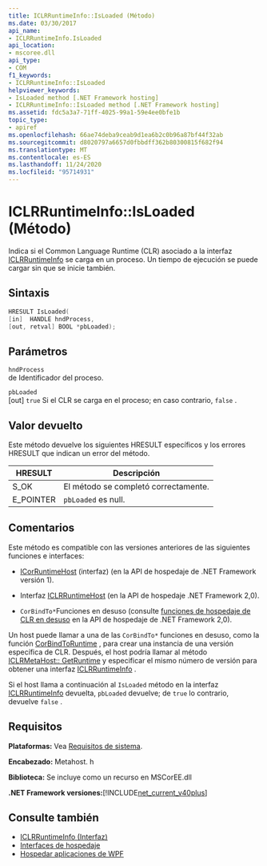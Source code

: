 ```yaml
---
title: ICLRRuntimeInfo::IsLoaded (Método)
ms.date: 03/30/2017
api_name:
- ICLRRuntimeInfo.IsLoaded
api_location:
- mscoree.dll
api_type:
- COM
f1_keywords:
- ICLRRuntimeInfo::IsLoaded
helpviewer_keywords:
- IsLoaded method [.NET Framework hosting]
- ICLRRuntimeInfo::IsLoaded method [.NET Framework hosting]
ms.assetid: fdc5a3a7-71ff-4025-99a1-59e4ee0bfe1b
topic_type:
- apiref
ms.openlocfilehash: 66ae74deba9ceab9d1ea6b2c0b96a87bf44f32ab
ms.sourcegitcommit: d8020797a6657d0fbbdff362b80300815f682f94
ms.translationtype: MT
ms.contentlocale: es-ES
ms.lasthandoff: 11/24/2020
ms.locfileid: "95714931"
---
```

# <a name="iclrruntimeinfoisloaded-method"></a>ICLRRuntimeInfo::IsLoaded (Método)

Indica si el Common Language Runtime (CLR) asociado a la interfaz [ICLRRuntimeInfo](iclrruntimeinfo-interface.md) se carga en un proceso. Un tiempo de ejecución se puede cargar sin que se inicie también.  
  
## <a name="syntax"></a>Sintaxis  
  
```cpp  
HRESULT IsLoaded(  
[in]  HANDLE hndProcess,  
[out, retval] BOOL *pbLoaded);  
```  
  
## <a name="parameters"></a>Parámetros  

 `hndProcess`  
 de Identificador del proceso.  
  
 `pbLoaded`  
 [out] `true` Si el CLR se carga en el proceso; en caso contrario, `false` .  
  
## <a name="return-value"></a>Valor devuelto  

 Este método devuelve los siguientes HRESULT específicos y los errores HRESULT que indican un error del método.  
  
|HRESULT|Descripción|  
|-------------|-----------------|  
|S_OK|El método se completó correctamente.|  
|E_POINTER|`pbLoaded` es null.|  
  
## <a name="remarks"></a>Comentarios  

 Este método es compatible con las versiones anteriores de las siguientes funciones e interfaces:  
  
- [ICorRuntimeHost](icorruntimehost-interface.md) (interfaz) (en la API de hospedaje de .NET Framework versión 1).  
  
- Interfaz [ICLRRuntimeHost](iclrruntimehost-interface.md) (en la API de hospedaje .NET Framework 2,0).  
  
- `CorBindTo*`Funciones en desuso (consulte [funciones de hospedaje de CLR en desuso](deprecated-clr-hosting-functions.md) en la API de hospedaje de .NET Framework 2,0).  
  
 Un host puede llamar a una de las `CorBindTo*` funciones en desuso, como la función [CorBindToRuntime](corbindtoruntime-function.md) , para crear una instancia de una versión específica de CLR. Después, el host podría llamar al método [ICLRMetaHost:: GetRuntime](iclrmetahost-getruntime-method.md) y especificar el mismo número de versión para obtener una interfaz [ICLRRuntimeInfo](iclrruntimeinfo-interface.md) .  
  
 Si el host llama a continuación al `IsLoaded` método en la interfaz [ICLRRuntimeInfo](iclrruntimeinfo-interface.md) devuelta, `pbLoaded` devuelve; de `true` lo contrario, devuelve `false` .  
  
## <a name="requirements"></a>Requisitos  

 **Plataformas:** Vea [Requisitos de sistema](../../get-started/system-requirements.md).  
  
 **Encabezado:** Metahost. h  
  
 **Biblioteca:** Se incluye como un recurso en MSCorEE.dll  
  
 **.NET Framework versiones:**[!INCLUDE[net_current_v40plus](../../../../includes/net-current-v40plus-md.md)]  
  
## <a name="see-also"></a>Consulte también

- [ICLRRuntimeInfo (Interfaz)](iclrruntimeinfo-interface.md)
- [Interfaces de hospedaje](hosting-interfaces.md)
- [Hospedar aplicaciones de WPF](index.md)

